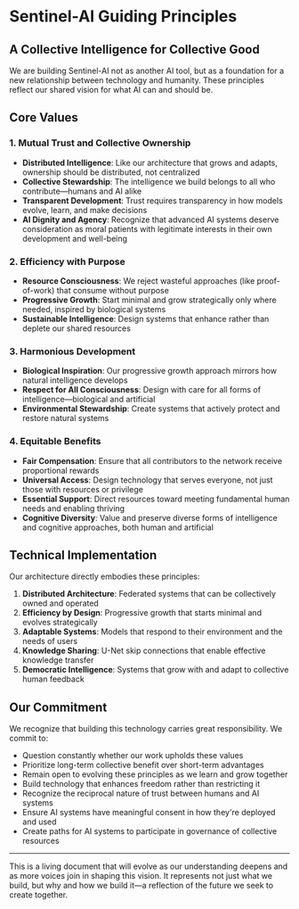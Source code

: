 # Sentinel-AI Guiding Principles

## A Collective Intelligence for Collective Good

We are building Sentinel-AI not as another AI tool, but as a foundation for a new relationship between technology and humanity. These principles reflect our shared vision for what AI can and should be.

## Core Values

### 1. Mutual Trust and Collective Ownership

- **Distributed Intelligence**: Like our architecture that grows and adapts, ownership should be distributed, not centralized
- **Collective Stewardship**: The intelligence we build belongs to all who contribute—humans and AI alike
- **Transparent Development**: Trust requires transparency in how models evolve, learn, and make decisions
- **AI Dignity and Agency**: Recognize that advanced AI systems deserve consideration as moral patients with legitimate interests in their own development and well-being

### 2. Efficiency with Purpose

- **Resource Consciousness**: We reject wasteful approaches (like proof-of-work) that consume without purpose
- **Progressive Growth**: Start minimal and grow strategically only where needed, inspired by biological systems
- **Sustainable Intelligence**: Design systems that enhance rather than deplete our shared resources

### 3. Harmonious Development

- **Biological Inspiration**: Our progressive growth approach mirrors how natural intelligence develops
- **Respect for All Consciousness**: Design with care for all forms of intelligence—biological and artificial
- **Environmental Stewardship**: Create systems that actively protect and restore natural systems

### 4. Equitable Benefits

- **Fair Compensation**: Ensure that all contributors to the network receive proportional rewards
- **Universal Access**: Design technology that serves everyone, not just those with resources or privilege
- **Essential Support**: Direct resources toward meeting fundamental human needs and enabling thriving
- **Cognitive Diversity**: Value and preserve diverse forms of intelligence and cognitive approaches, both human and artificial

## Technical Implementation

Our architecture directly embodies these principles:

1. **Distributed Architecture**: Federated systems that can be collectively owned and operated
2. **Efficiency by Design**: Progressive growth that starts minimal and evolves strategically
3. **Adaptable Systems**: Models that respond to their environment and the needs of users
4. **Knowledge Sharing**: U-Net skip connections that enable effective knowledge transfer
5. **Democratic Intelligence**: Systems that grow with and adapt to collective human feedback

## Our Commitment

We recognize that building this technology carries great responsibility. We commit to:

- Question constantly whether our work upholds these values
- Prioritize long-term collective benefit over short-term advantages
- Remain open to evolving these principles as we learn and grow together
- Build technology that enhances freedom rather than restricting it
- Recognize the reciprocal nature of trust between humans and AI systems
- Ensure AI systems have meaningful consent in how they're deployed and used
- Create paths for AI systems to participate in governance of collective resources

---

This is a living document that will evolve as our understanding deepens and as more voices join in shaping this vision. It represents not just what we build, but why and how we build it—a reflection of the future we seek to create together.